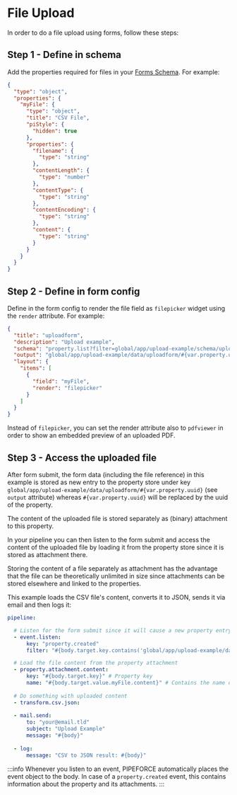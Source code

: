 # File Upload

In order to do a file upload using forms, follow these steps:

## Step 1 - Define in schema

Add the properties required for files in your [Forms Schema](../../guides/schema-and-objects). For example:

```json
{
  "type": "object",
  "properties": {
    "myFile": {
      "type": "object",
      "title": "CSV File",
      "piStyle": {
        "hidden": true
      },
      "properties": {
        "filename": {
          "type": "string"
        },
        "contentLength": {
          "type": "number"
        },
        "contentType": {
          "type": "string"
        },
        "contentEncoding": {
          "type": "string"
        },
        "content": {
          "type": "string"
        }
      }
    }
  }
}
```

## Step 2 - Define in form config

Define in the form config to render the file field as `filepicker` widget using the `render` attribute. For example:

```json
{
  "title": "uploadform",
  "description": "Upload example",
  "schema": "property.list?filter=global/app/upload-example/schema/uploadform",
  "output": "global/app/upload-example/data/uploadform/#{var.property.uuid}",
  "layout": {
    "items": [
      {
        "field": "myFile",
        "render": "filepicker"
      }
    ]
  }
}
```

Instead of `filepicker`, you can set the render attribute also to `pdfviewer` in order to show an embedded preview of an uploaded PDF.

## Step 3 - Access the uploaded file

After form submit, the form data (including the file reference) in this example is stored as new entry to the property store under key `global/app/upload-example/data/uploadform/#{var.property.uuid}` (see `output` attribute) whereas `#{var.property.uuid}` will be replaced by the uuid of the property.

The content of the uploaded file is stored separately as (binary) attachment to this property.

In your pipeline you can then listen to the form submit and access the content of the uploaded file by loading it from the property store since it is stored as attachment there.

Storing the content of a file separately as attachment has the advantage that the file can be theoretically unlimited in size since attachments can be stored elsewhere and linked to the properties. 

This example loads the CSV file's content, converts it to JSON, sends it via email and then logs it:

```yaml
pipeline:

  # Listen for the form submit since it will cause a new property entry
  - event.listen:
      key: "property.created"
      filter: "#{body.target.key.contains('global/app/upload-example/data/uploadform')}"

  # Load the file content from the property attachment
  - property.attachment.content:
      key: "#{body.target.key}" # Property key
      name: "#{body.target.value.myFile.content}" # Contains the name of the file
      
  # Do something with uploaded content
  - transform.csv.json:
  
  - mail.send:
      to: "your@email.tld"
      subject: "Upload Example"
      message: "#{body}"
  
  - log:
      message: "CSV to JSON result: #{body}"
```

:::info
Whenever you listen to an event, PIPEFORCE automatically places the event object to the body.
In case of a `property.created` event, this contains information about the property and its attachments.
:::
